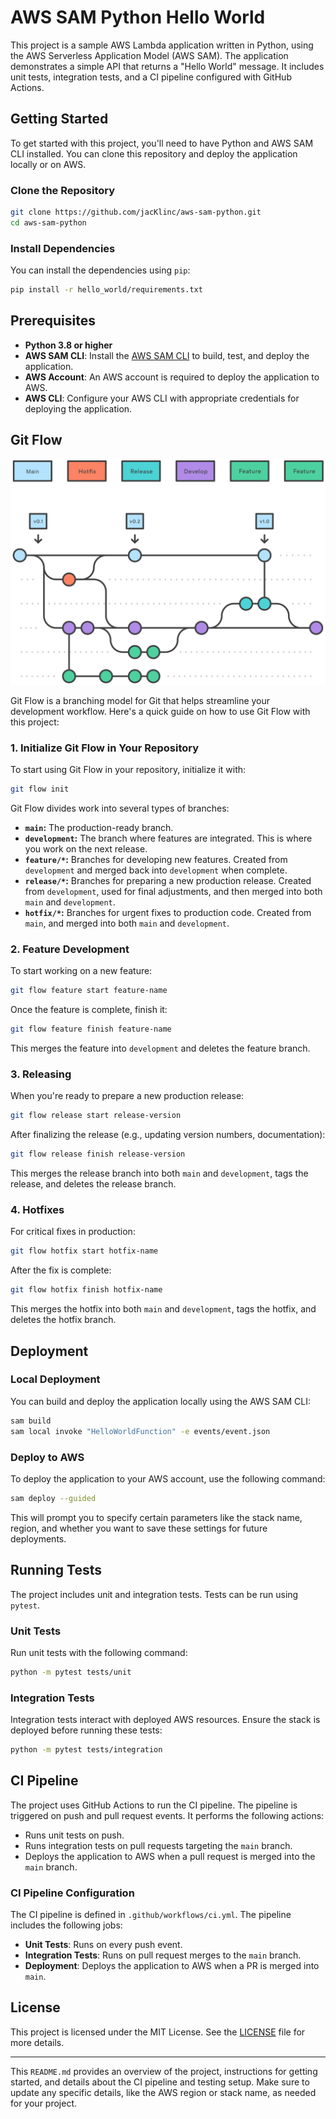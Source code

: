 # AWS SAM Python Hello World

This project is a sample AWS Lambda application written in Python, using the AWS Serverless Application Model (AWS SAM). The application demonstrates a simple API that returns a "Hello World" message. It includes unit tests, integration tests, and a CI pipeline configured with GitHub Actions.


## Getting Started

To get started with this project, you'll need to have Python and AWS SAM CLI installed. You can clone this repository and deploy the application locally or on AWS.

### Clone the Repository

```bash
git clone https://github.com/jacKlinc/aws-sam-python.git
cd aws-sam-python
```

### Install Dependencies

You can install the dependencies using `pip`:

```bash
pip install -r hello_world/requirements.txt
```

## Prerequisites

- **Python 3.8 or higher**
- **AWS SAM CLI**: Install the [AWS SAM CLI](https://docs.aws.amazon.com/serverless-application-model/latest/developerguide/install-sam-cli.html) to build, test, and deploy the application.
- **AWS Account**: An AWS account is required to deploy the application to AWS.
- **AWS CLI**: Configure your AWS CLI with appropriate credentials for deploying the application.

## Git Flow
![Git Flow from Atlassian](docs/04%20Hotfix%20branches.jpg)


Git Flow is a branching model for Git that helps streamline your development workflow. Here's a quick guide on how to use Git Flow with this project:

### 1. **Initialize Git Flow in Your Repository**

To start using Git Flow in your repository, initialize it with:

```bash
git flow init
```

Git Flow divides work into several types of branches:

- **`main`:** The production-ready branch.
- **`development`:** The branch where features are integrated. This is where you work on the next release.
- **`feature/*`:** Branches for developing new features. Created from `development` and merged back into `development` when complete.
- **`release/*`:** Branches for preparing a new production release. Created from `development`, used for final adjustments, and then merged into both `main` and `development`.
- **`hotfix/*`:** Branches for urgent fixes to production code. Created from `main`, and merged into both `main` and `development`.

### 2. **Feature Development**

To start working on a new feature:

```bash
git flow feature start feature-name
```

Once the feature is complete, finish it:

```bash
git flow feature finish feature-name
```

This merges the feature into `development` and deletes the feature branch.

### 3. **Releasing**

When you're ready to prepare a new production release:

```bash
git flow release start release-version
```

After finalizing the release (e.g., updating version numbers, documentation):

```bash
git flow release finish release-version
```

This merges the release branch into both `main` and `development`, tags the release, and deletes the release branch.

### 4. **Hotfixes**

For critical fixes in production:

```bash
git flow hotfix start hotfix-name
```

After the fix is complete:

```bash
git flow hotfix finish hotfix-name
```

This merges the hotfix into both `main` and `development`, tags the hotfix, and deletes the hotfix branch.


## Deployment

### Local Deployment

You can build and deploy the application locally using the AWS SAM CLI:

```bash
sam build
sam local invoke "HelloWorldFunction" -e events/event.json
```

### Deploy to AWS

To deploy the application to your AWS account, use the following command:

```bash
sam deploy --guided
```

This will prompt you to specify certain parameters like the stack name, region, and whether you want to save these settings for future deployments.

## Running Tests

The project includes unit and integration tests. Tests can be run using `pytest`.

### Unit Tests

Run unit tests with the following command:

```bash
python -m pytest tests/unit
```

### Integration Tests

Integration tests interact with deployed AWS resources. Ensure the stack is deployed before running these tests:

```bash
python -m pytest tests/integration
```

## CI Pipeline

The project uses GitHub Actions to run the CI pipeline. The pipeline is triggered on push and pull request events. It performs the following actions:

- Runs unit tests on push.
- Runs integration tests on pull requests targeting the `main` branch.
- Deploys the application to AWS when a pull request is merged into the `main` branch.

### CI Pipeline Configuration

The CI pipeline is defined in `.github/workflows/ci.yml`. The pipeline includes the following jobs:

- **Unit Tests**: Runs on every push event.
- **Integration Tests**: Runs on pull request merges to the `main` branch.
- **Deployment**: Deploys the application to AWS when a PR is merged into `main`.

## License

This project is licensed under the MIT License. See the [LICENSE](LICENSE) file for more details.

---

This `README.md` provides an overview of the project, instructions for getting started, and details about the CI pipeline and testing setup. Make sure to update any specific details, like the AWS region or stack name, as needed for your project.
